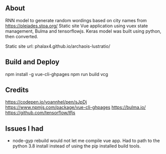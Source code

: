 ## About

RNN model to generate random wordings based on city names from https://pleiades.stoa.org/
Static site Vue application using vuex state management, Bulma and tensorflowjs. Keras model was built using python, then converted.

Static site url: phalax4.github.io/archaois-lustratio/

## Build and Deploy
npm install -g vue-cli-ghpages
npm run build
vcg

## Credits
https://codepen.io/yoannhel/pen/sJpDj
https://www.npmjs.com/package/vue-cli-ghpages
https://bulma.io/
https://github.com/tensorflow/tfjs

## Issues I had
* node-gyp rebuild would not let me compile vue app. Had to path to the python 3.8 install instead of using the pip installed build tools.